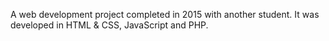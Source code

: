 A web development project completed in 2015 with another student. It was developed in HTML & CSS, JavaScript and PHP.
